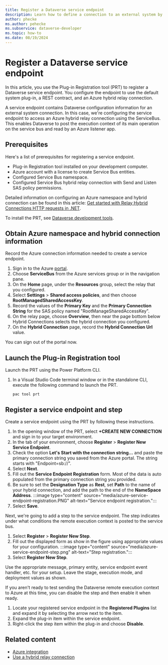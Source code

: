 ```yaml
---
title: Register a Dataverse service endpoint
description: Learn how to define a connection to an external system by registering a Dataverse service endpoint. In this scenario, we establish a hybrid relay connection to an Azure listener app using the ServiceBus.
author: phecke
ms.author: pehecke
ms.subservice: dataverse-developer
ms.topic: how-to
ms.date: 08/19/2024
---
```


# Register a Dataverse service endpoint

 In this article, you use the Plug-in Registration tool (PRT) to register a Dataverse service endpoint. You configure the endpoint to use the default system plug-in, a REST contract, and an Azure hybrid relay connection.

A service endpoint contains Dataverse configuration information for an external system connection. In this case, we're configuring the service endpoint to access an Azure hybrid relay connection using the ServiceBus. This enables Dataverse to post the execution context of its main operation on the service bus and read by an Azure listener app.

## Prerequisites

Here's a list of prerequisites for registering a service endpoint.

- Plug-in Registration tool installed on your development computer.
- Azure account with a license to create Service Bus entities.
- Configured Service Bus namespace.
- Configured Service Bus hybrid relay connection with Send and Listen SAS policy permissions.

Detailed information on configuring an Azure namespace and hybrid connection can be found in this article: [Get started with Relay Hybrid Connections HTTP requests in .NET](/azure/azure-relay/relay-hybrid-connections-http-requests-dotnet-get-started).

To install the PRT, see [Dataverse development tools](download-tools-nuget.md).

## Obtain Azure namespace and hybrid connection information

Record the Azure connection information needed to create a service endpoint.

1. Sign in to the Azure [portal](https://portal.azure.com).
1. Choose **ServiceBus** from the Azure services group or in the navigation pane.
1. On the **Home** page, under the **Resources** group, select the relay that you configured.
1. Select **Settings** > **Shared access policies**, and then choose **RootManagedSharedAccessKey**.
1. Record the values of the **Primary Key** and the **Primary Connection String** for the SAS policy named "RootManageSharedAccessKey".
1. On the relay page, choose **Overview**, then near the page bottom below Hybrid Connections selects the hybrid connection you configured.
1. On the **Hybrid Connection** page, record the **Hybrid Connection Url** value.

You can sign out of the portal now.

## Launch the Plug-in Registration tool

Launch the PRT using the Power Platform CLI.

1. In a Visual Studio Code terminal window or in the standalone CLI, execute the following command to launch the PRT.

    `pac tool prt`

## Register a service endpoint and step

Create a service endpoint using the PRT by following these instructions.

1. In the opening window of the PRT, select **+CREATE NEW CONNECTION** and sign in to your target environment.
1. In the tab of your environment, choose **Register** > **Register New Service Endpoint**.
1. Check the option **Let's Start with the connection string...** and paste the primary connection string you saved from the Azure portal. The string starts with "Endpoint=sb://".
1. Select **Next**.
1. Fill out the **Service Endpoint Registration** form. Most of the data is auto populated from the primary connection string you provided.
1. Be sure to set the **Designation Type** as **Rest**, set **Path** to the name of your hybrid connection, and add the path to the end of the **NameSpace Address**.
    :::image type="content" source="media/azure-service-endpoint-registration.PNG" alt-text="Service endpoint registration.":::
1. Select **Save**.

Next, we're going to add a step to the service endpoint. The step indicates under what conditions the remote execution context is posted to the service bus.

1. Select **Register** > **Register New Step**.
1. Fill out the displayed form as show in the figure using appropriate values for your configuration.
    :::image type="content" source="media/azure-service-endpoint-step.png" alt-text="Step registration.":::
1. Select **Register New Step**.

Use the appropriate message, primary entity, service endpoint event handler, etc. for your setup. Leave the stage, execution mode, and deployment values as shown.

If you aren't ready to test sending the Dataverse remote execution context to Azure at this time, you can disable the step and then enable it when ready.

1. Locate your registered service endpoint in the **Registered Plugins** list and expand it by selecting the arrow next to the item.
1. Expand the plug-in item within the service endpoint.
1. Right-click the step item within the plug-in and choose **Disable**.

## Related content

- [Azure integration](azure-integration.md)
- [Use a hybrid relay connection](azure-hybrid-relay-connection.md)
